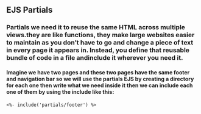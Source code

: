 ## EJS Partials

### Partials we need it to reuse the same HTML across multiple views.they are like functions, they make large websites easier to maintain as you don’t have to go and change a piece of text in every page it appears in. Instead, you define that reusable bundle of code in a file andinclude it wherever you need it.

#### Imagine we have two pages and these two pages have the same footer and navigation bar so we will use the partials EJS by creating a directory for each one then write what we need inside it then we can include each one of them by using the **include** like this:
`<%- include('partials/footer') %>`